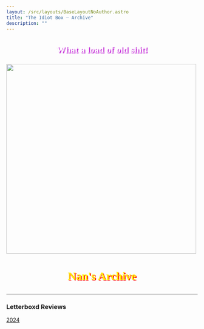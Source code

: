 ```yaml
---
layout: /src/layouts/BaseLayoutNoAuthor.astro
title: "The Idiot Box — Archive"
description: ""
---
```

<h3 style="font-size:24px;font-family: 'Press Start';text-align:center;color:white;text-shadow: 2px 2px 2px #b702cf;">What a load of old shit!</h3>
<img src='https://theyakemperor.neocities.org/Images/nan.jpg' style="width:500px;height:auto;" class="center">
<h3 style="font-size:30px;font-family: Comic Sans MS;text-align:center;color:#ffea00;text-shadow: 2px 1.5px 0 red;">Nan's Archive</h3>
<hr>
<h3>Letterboxd Reviews</h3>
<a href="letterboxd-archive/2024">2024</a>
               